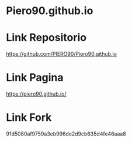 # Piero90.github.io
# Link Repositorio

https://github.com/PIERO90/Piero90.github.io

# Link Pagina

https://piero90.github.io/

# Link Fork
91d5080af9759a3eb996de2d9cb635d4fe46aaa8
